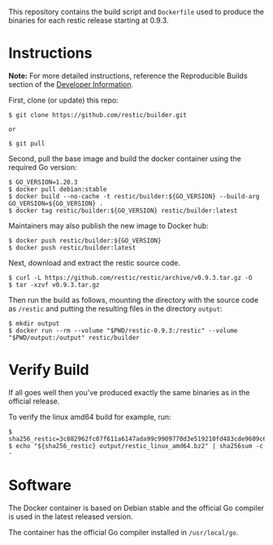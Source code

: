 This repository contains the build script and `Dockerfile` used to produce the
binaries for each restic release starting at 0.9.3.

Instructions
============

**Note:** For more detailed instructions, reference the Reproducible Builds section of the [Developer Information](https://github.com/restic/restic/blob/master/doc/developer_information.rst).

First, clone (or update) this repo:

    $ git clone https://github.com/restic/builder.git

    or

    $ git pull

Second, pull the base image and build the docker container using the required Go version:

    $ GO_VERSION=1.20.3
    $ docker pull debian:stable
    $ docker build --no-cache -t restic/builder:${GO_VERSION} --build-arg GO_VERSION=${GO_VERSION} .
    $ docker tag restic/builder:${GO_VERSION} restic/builder:latest

Maintainers may also publish the new image to Docker hub:

    $ docker push restic/builder:${GO_VERSION}
    $ docker push restic/builder:latest

Next, download and extract the restic source code.

    $ curl -L https://github.com/restic/restic/archive/v0.9.3.tar.gz -O
    $ tar -xzvf v0.9.3.tar.gz

Then run the build as follows, mounting the directory with the source code as `/restic` and putting the resulting files in the directory `output`:

    $ mkdir output
    $ docker run --rm --volume "$PWD/restic-0.9.3:/restic" --volume "$PWD/output:/output" restic/builder

Verify Build
============
If all goes well then you've produced exactly the same binaries as in the official release.

To verify the linux amd64 build for example, run:

    $ sha256_restic=3c882962fc07f611a6147ada99c9909770d3e519210fd483cde9609c6bdd900c
    $ echo "${sha256_restic} output/restic_linux_amd64.bz2" | sha256sum -c -

Software
========

The Docker container is based on Debian stable and the official Go compiler is
used in the latest released version.

The container has the official Go compiler installed in `/usr/local/go`.
